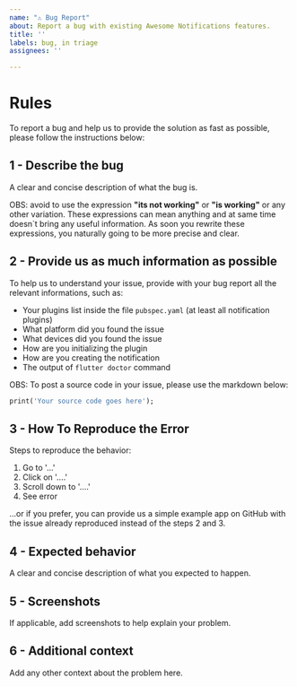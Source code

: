 ```yaml
---
name: "⚠️ Bug Report"
about: Report a bug with existing Awesome Notifications features.
title: ''
labels: bug, in triage
assignees: ''

---
```


# Rules

<!-- ====== ⚠️ WARNING ⚠️ ======
If you remove, do not respond the form bellow or break the posting rules, your issue will be ***closed*** and marked as ***invalid***.
If your issue was marked with ***invalid***, its content will not be read.
Please respect the rules below and we will respond you as soon as possible.
-->

To report a bug and help us to provide the solution as fast as possible, please follow the instructions below:

## **1 - Describe the bug**

A clear and concise description of what the bug is. 

OBS: avoid to use the expression **"its not working"** or **"is working"** or any other variation. These expressions can mean anything and at same time doesn´t bring any useful information. As soon you rewrite these expressions, you naturally going to be more precise and clear.

## **2 - Provide us as much information as possible**

To help us to understand your issue, provide with your bug report all the relevant informations, such as:

* Your plugins list inside the file `pubspec.yaml` (at least all notification plugins)
* What platform did you found the issue
* What devices did you found the issue
* How are you initializing the plugin
* How are you creating the notification
* The output of `flutter doctor` command

OBS: To post a source code in your issue, please use the markdown below:

```Dart
print('Your source code goes here');
```

## **3 - How To Reproduce the Error**

Steps to reproduce the behavior:
1. Go to '...'
2. Click on '....'
3. Scroll down to '....'
4. See error

...or if you prefer, you can provide us a simple example app on GitHub with the issue already reproduced instead of the steps 2 and 3.

## **4 - Expected behavior**
A clear and concise description of what you expected to happen.

## **5 - Screenshots**
If applicable, add screenshots to help explain your problem.

## **6 - Additional context**
Add any other context about the problem here.
